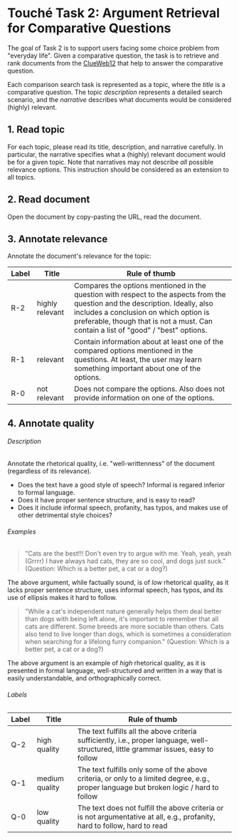 # Touché Task 2: Argument Retrieval for Comparative Questions

The goal of Task 2 is to support users facing some choice problem from "everyday life". Given a comparative question, the task is to retrieve and rank documents from the [ClueWeb12](https://lemurproject.org/clueweb12/) that help to answer the comparative question.

Each comparison search task is represented as a topic, where the *title* is a comparative question. The topic *description* represents a detailed search scenario, and the *narrative* describes what documents would be considered (highly) relevant.

## 1. Read topic
For each topic, please read its title, description, and narrative carefully. In particular, the narrative specifies what a (highly) relevant document would be for a given topic.
Note that narratives may not describe _all_ possible relevance options. This instruction should be considered as an extension to all topics.

## 2. Read document
Open the document by copy-pasting the URL, read the document.

## 3. Annotate relevance
Annotate the document's relevance for the topic:
   
| Label | Title | Rule of thumb |
| --- | --- | --- |
| R-2 | highly relevant | Compares the options mentioned in the question with respect to the aspects from the question and the description. Ideally, also includes a conclusion on which option is preferable, though that is not a must. Can contain a list of "good" / "best" options. |
| R-1 | relevant | Contain information about at least one of the compared options mentioned in the questions. At least, the user may learn something important about one of the options. |
| R-0 | not relevant | Does not compare the options. Also does not provide information on one of the options. |

## 4. Annotate quality
###### Description
Annotate the rhetorical quality, i.e. "well-writtenness" of the document (regardless of its relevance).
   - Does the text have a good style of speech? Informal is regared inferior to formal language.
   - Does it have proper sentence structure, and is easy to read?
   - Does it include informal speech, profanity, has typos, and makes use of other detrimental style choices?

###### Examples
> "Cats are the best!!! Don't even try to argue with me. Yeah, yeah, yeah (Grrrr) I have always had cats, they are so cool, and dogs just suck." (Question: Which is a better pet, a cat or a dog?)

The above argument, while factually sound, is of *low* rhetorical quality, as it lacks proper sentence structure, uses informal speech, has typos, and its use of ellipsis makes it hard to follow.

> "While a cat's independent nature generally helps them deal better than dogs with being left alone, it's important to remember that all cats are different. Some breeds are more sociable than others. Cats also tend to live longer than dogs, which is sometimes a consideration when searching for a lifelong furry companion." (Question: Which is a better pet, a cat or a dog?)

The above argument is an example of *high* rhetorical quality, as it is presented in formal language, well-structured and written in a way that is easily understandable, and orthographically correct.

###### Labels

| Label | Title | Rule of thumb |
| --- | --- | --- |
| Q-2 | high quality | The text fulfills all the above criteria sufficiently, i.e., proper language, well-structured, little grammar issues, easy to follow |
| Q-1 | medium quality | The text fulfills only some of the above criteria, or only to a limited degree, e.g., proper language but broken logic / hard to follow |
| Q-0 | low quality | The text does not fulfill the above criteria or is not argumentative at all, e.g., profanity, hard to follow, hard to read |
